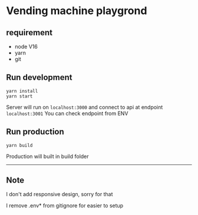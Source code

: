 # Vending machine playgrond

## requirement
- node V16
- yarn
- git

##  Run development
```
yarn install
yarn start
```
Server will run on `localhost:3000` and connect to api at endpoint `localhost:3001`
You can check endpoint from ENV

## Run production
```
yarn build
```
Production will built in build folder


---

## Note
I don't add responsive design, sorry for that

I remove .env* from gitignore for easier to setup
